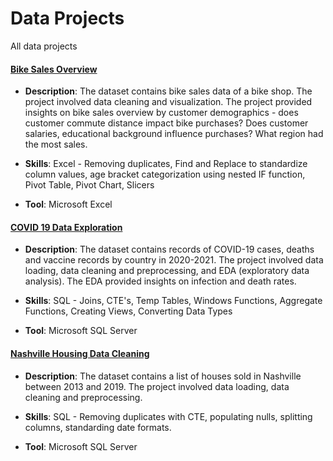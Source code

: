 # Data Projects
All data projects

#### [Bike Sales Overview](https://github.com/nyanibaquartey/Data-Analytics/blob/main/Excel%20Project.xlsx)

- **Description**: The dataset contains bike sales data of a bike shop. The project involved data cleaning and visualization. The project provided insights on bike sales overview by customer demographics - does customer commute distance impact bike purchases? Does customer salaries, educational background influence purchases? What region had the most sales.

- **Skills**: Excel - Removing duplicates, Find and Replace to standardize column values, age bracket categorization using nested IF function, Pivot Table, Pivot Chart, Slicers

- **Tool**: Microsoft Excel

#### [COVID 19 Data Exploration](https://github.com/nyanibaquartey/Data-Analysis/blob/main/CovidDataExplorationProject.sql)

- **Description**: The dataset contains records of COVID-19 cases, deaths and vaccine records by country in 2020-2021. The project involved data loading, data cleaning and preprocessing, and EDA (exploratory data analysis). The EDA provided insights on infection and death rates.

- **Skills**: SQL - Joins, CTE's, Temp Tables, Windows Functions, Aggregate Functions, Creating Views, Converting Data Types

- **Tool**: Microsoft SQL Server

#### [Nashville Housing Data Cleaning](https://github.com/nyanibaquartey/Data-Analytics/blob/main/NashvilleHousingDataCleaningProject.sql)

- **Description**: The dataset contains a list of houses sold in Nashville between 2013 and 2019. The project involved data loading, data cleaning and preprocessing.

- **Skills**: SQL - Removing duplicates with CTE, populating nulls, splitting columns, standarding date formats.
  
- **Tool**: Microsoft SQL Server

